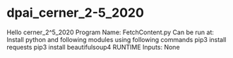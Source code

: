 # dpai_cerner_2-5_2020

Hello cerner_2^5_2020
Program Name: FetchContent.py
Can be run at: Install python and following modules using following commands 
				pip3 install requests
				pip3 install beautifulsoup4
RUNTIME Inputs: None
